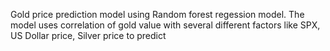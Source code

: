 Gold price prediction model using Random forest regession model.
The model uses correlation of gold value with several different factors like SPX, US Dollar price, Silver price to predict 
